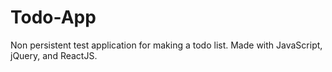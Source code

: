 # Todo-App
Non persistent test application for making a todo list. Made with JavaScript, jQuery, and ReactJS.
